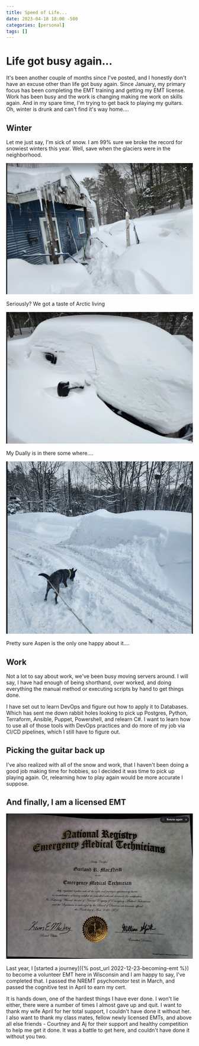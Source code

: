 ```yaml
---
title: Speed of Life...
date: 2023-04-18 18:00 -500
categories: [personal]
tags: []
---
```


# Life got busy again...

It's been another couple of months since I've posted, and I honestly don't have an excuse other than life got busy again. Since January, my primary focus has been completing the EMT training and getting my EMT license. Work has been busy and the work is changing making me work on skills again. And in my spare time, I'm trying to get back to playing my guitars. Oh, winter is drunk and can't find it's way home....

## Winter

Let me just say, I'm sick of snow. I am 99% sure we broke the record for snowiest winters this year. Well, save when the glaciers were in the neighborhood. 

![House_or_igloo?](/assets/images/snow-house.png)

Seriously? We got a taste of Arctic living 

![buried_truck](/assets/images/dually-buried.png)

My Dually is in there some where....

![aspen_is_happy](/assets/images/aspen-and-snow.png)

Pretty sure Aspen is the only one happy about it....

## Work

Not a lot to say about work, we've been busy moving servers around. I will say, I have had enough of being shorthand, over worked, and doing everything the manual method or executing scripts by hand to get things done. 

I have set out to learn DevOps and figure out how to apply it to Databases. Which has sent me down rabbit holes looking to pick up Postgres, Python, Terraform, Ansible, Puppet, Powershell, and relearn C#. I want to learn how to use all of those tools with DevOps practices and do more of my job via CI/CD pipelines, which I still have to figure out.

## Picking the guitar back up

I've also realized with all of the snow and work, that I haven't been doing a good job making time for hobbies, so I decided it was time to pick up playing again. Or, relearning how to play again would be more accurate I suppose. 

## And finally, I am a licensed EMT

![nremt_cert](/assets/images/nremt-cert.png)

Last year, I [started a journey]({% post_url 2022-12-23-becoming-emt %}) to become a volunteer EMT here in Wisconsin and I am happy to say, I've completed that. I passed the NREMT psychomotor test in March, and passed the cognitive test in April to earn my cert. 

It is hands down, one of the hardest things I have ever done. I won't lie either, there were a number of times I almost gave up and quit. I want to thank my wife April for her total support, I couldn't have done it without her. I also want to thank my class mates, fellow newly licensed EMTs, and above all else friends - Courtney and Aj for their support and healthy competition to help me get it done. It was a battle to get here, and couldn't have done it without you two.